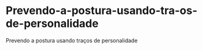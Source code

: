 # Prevendo-a-postura-usando-tra-os-de-personalidade
Prevendo a postura usando traços de personalidade
